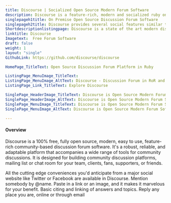 ```yaml
---
title: Discourse | Socialized Open Source Modern Forum Software
description: Discourse is a feature-rich, modern and socialized ruby on rails based forum software that can be also be used as long-form chat room and mailing list.
singlepageh1title: On Premise Open Source Discussion Forum Software
singlepageh2title: Discourse provides several social features similar to Twitter and Facebook. Build, engage and grow your business community in a trendy modern way.
Shortdescriptionlistingpage: Discourse is a state of the art modern discussion forum platform with popular social features. Use it as a community forum, mailing list, long-form chat room and a lot more.
linktitle: Discourse
Imagetext:  Free Forum Software
draft: false
weight: 1
layout: "single"
GithubLink: https://github.com/discourse/discourse

HomePage_TitleText: Open Source Discussion Forum Platform in Ruby

ListingPage_MenuImage_TitleText: 
ListingPage_MenuImage_AltText: Discourse - Discussion Forum in RoR and EmberJS With Modern Social Features
ListingPage_Link_TitleText: Explore Discourse

SinglePage_HeaderImage_TitleText: Discourse is Open Source Modern Forum Software
SinglePage_HeaderImage_AltText: Discourse is Open Source Modern Forum Software
SinglePage_MenuImage_TitleText: Discourse is Open Source Modern Forum Software
SinglePage_MenuImage_AltText: Discourse is Open Source Modern Forum Software

---
```


#### Overview

Discourse is a 100% free, fully open source, modern, easy to use, feature-rich community-based discussion forum software. It's a robust, reliable, and adaptable platform that accompanies a wide range of tools for community discussions. It is designed for building community discussion platforms, mailing list or chat room for your team, clients, fans, supporters, or friends.

All the cutting edge conveniences you'd anticipate from a major social website like Twitter or Facebook are available in Discourse. Mention somebody by @name. Paste in a link or an image, and it makes it marvelous for your benefit. Basic citing and linking of answers and topics. Reply any place you are, online or through email